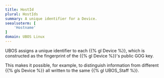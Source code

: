 ```yaml
---
title: HostId
plural: HostIds
summary: A unique identifier for a Device.
seealsoterm: [
    'Hostname'
]
domain: UBOS Linux
---
```


UBOS assigns a unique identifier to each {{% gl Device %}}, which is
constructed as the fingerprint of the {{% gl Device %}}'s public GOG key.

This makes it possible, for example, to distinguish information from
different {{% gls Device %}} all written to the same {{% gl UBOS_Staff %}}.
